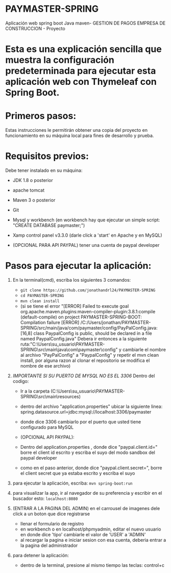# PAYMASTER-SPRING

Aplicación web spring boot Java maven- GESTION DE PAGOS EMPRESA DE CONSTRUCCION - Proyecto

# Esta es una explicación sencilla que muestra la configuración predeterminada para ejecutar esta aplicación web con Thymeleaf con Spring Boot.

# Primeros pasos:
Estas instrucciones le permitirán obtener una copia del proyecto en funcionamiento en su máquina local para fines de desarrollo y prueba.

# Requisitos previos:
Debe tener instalado en su máquina:
- JDK 1.8 o posterior
- apache tomcat
- Maven 3 o posterior
- Git
- Mysql y workbench (en workbench hay que ejecutar un simple script: "CREATE DATABASE paymaster;")
- Xamp control panel v3.3.0 (darle click a 'start' en Apache y en MySQL)

- (OPCIONAL PARA API PAYPAL) tener una cuenta de paypal developer

# Pasos para ejecutar la aplicación:

1. En la terminal(cmd), escriba los siguientes 3 comandos:

   - `git clone https://github.com/jonathandrl24/PAYMASTER-SPRING`
   - `cd PAYMASTER-SPRING`
   - `mvn clean install` 
   - (si se tiene el error "[ERROR] Failed to execute goal org.apache.maven.plugins:maven-compiler-plugin:3.8.1:compile (default-compile) on project
   PAYMASTER-SPRING-BOOT: Compilation failure
   [ERROR] /C:/Users/jonathan/PAYMASTER-SPRING/src/main/java/com/paymaster/config/PayPalConfig.java:[16,8] class PaypalConfig is public, should be declared in a file named PaypalConfig.java" 
   Debera ir entonces a la siguiente ruta:"C:\Users\su_usuario\PAYMASTER-SPRING\src\main\java\com\paymaster\config"
   y cambiarle el nombre al archivo "PayPalConfig" a "PaypalConfig" y repetir el mvn clean install, por alguna 
   razon al clonar el repositorio se modifica el nombre de ese archivo)

2. *IMPORTANTE SI SU PUERTO DE MYSQL NO ES EL 3306* Dentro del codigo:
   - Ir a la carpeta (C:\Users\su_usuario\PAYMASTER-SPRING\src\main\resources)
   - dentro del archivo "application.properties" ubicar la siguiente linea: spring.datasource.url=jdbc:mysql://localhost:3306/paymaster
   - donde dice 3306 cambiarlo por el puerto que usted tiene configurado para MySQL

   - (OPCIONAL API PAYPAL):
   - Dentro del application.properties , donde dice "paypal.client.id=" borre el client id escrito y escriba el suyo del modo sandbox del paypal developer
   - como en el paso anterior, donde dice "paypal.client.secret=", borre el client secret que ya estaba escrito y escriba el suyo 


3. para ejecutar la aplicación, escriba:
   `mvn spring-boot:run`

4. para visualizar la app, ir al navegador de su preferencia y escribir en el buscador esto:
   `localhost:8080`

5. (ENTRAR A LA PAGINA DEL ADMIN) en el carrousel de imagenes dele click a un boton que dice registrarse
    - llenar el formulario de registro
    - en workbench o en localhost/phpmyadmin, editar el nuevo usuario en donde dice 'tipo' cambiarle el valor de 'USER' a 'ADMIN'
    - al recargar la pagina e iniciar sesion con esa cuenta, deberia entrar a la pagina del administrador

6. para detener la aplicación: 
   - dentro de la terminal, presione al mismo tiempo las teclas: control+c


